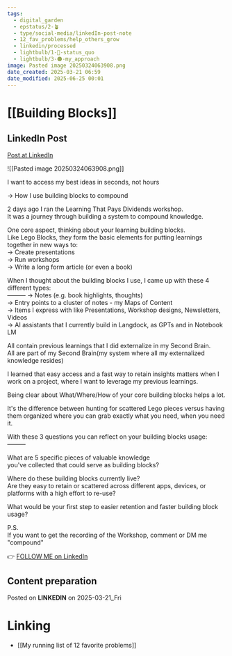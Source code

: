 ```yaml
---
tags:
  - digital_garden
  - epstatus/2-🪴
  - type/social-media/linkedIn-post-note
  - 12_fav_problems/help_others_grow
  - linkedin/processed
  - lightbulb/1-🔴-status_quo
  - lightbulb/3-🟠-my_approach
image: Pasted image 20250324063908.png
date_created: 2025-03-21 06:59
date_modified: 2025-06-25 00:01
---
```

# [[Building Blocks]]

## LinkedIn Post

[Post at LinkedIn](https://www.linkedin.com/posts/sebastiankamilli_i-want-to-access-my-best-ideas-in-seconds-activity-7308744640172548096-2Fpi?utm_source=share&utm_medium=member_desktop&rcm=ACoAAA1M1pkBgWCYPhT45EpfLiHzViQqRWNCIv4)

![[Pasted image 20250324063908.png]]

I want to access my best ideas in seconds, not hours

→ How I use building blocks to compound

2 days ago I ran the Learning That Pays Dividends workshop.  
It was a journey through building a system to compound knowledge.  
  
One core aspect, thinking about your learning building blocks.  
Like Lego Blocks, they form the basic elements for putting learnings together in new ways to:  
→ Create presentations  
→ Run workshops  
→ Write a long form article (or even a book)  
  
When I thought about the building blocks I use, 
I came up with these 4 different types:  
———
→ Notes (e.g. book highlights, thoughts)  
→ Entry points to a cluster of notes - my Maps of Content  
→ Items I express with like Presentations, Workshop designs, Newsletters, Videos  
→ AI assistants that I currently build in Langdock, as GPTs and in Notebook LM  
  
All contain previous learnings that I did externalize in my Second Brain.  
All are part of my Second Brain(my system where all my externalized knowledge resides)
  
I learned that easy access and a fast way to retain insights matters when I work on a project, where I want to leverage my previous learnings.  
  
Being clear about What/Where/How of your core building blocks helps a lot.  
  
It's the difference between hunting for scattered Lego pieces versus having them organized where you can grab exactly what you need, when you need it.  
  
With these 3 questions you can reflect on your building blocks usage:  
———

What are 5 specific pieces of valuable knowledge  
you've collected that could serve as building blocks?  
  
Where do these building blocks currently live?  
Are they easy to retain or scattered across different apps, devices, or platforms with a high effort to re-use?  
  
What would be your first step to easier retention and faster building block usage?  
  
P.S.  
If you want to get the recording of the Workshop, comment or DM me "compound"

👉 [FOLLOW ME on LinkedIn](https://www.linkedin.com/comm/mynetwork/discovery-see-all?usecase=PEOPLE_FOLLOWS&followMember=sebastiankamilli)

## Content preparation

Posted on **LINKEDIN** on 2025-03-21_Fri

# Linking

+ [[My running list of 12 favorite problems]]